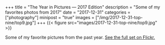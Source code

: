 +++
title = "The Year in Pictures — 2017 Edition"
description = "Some of my favorites photos from 2017"
date = "2017-12-31"
categories = ["photography"]
minipost = "true"
images = ["/img/2017-12-31-top-nine/top9.jpg"]
+++
{{< figure src="images/2017-12-31-top-nine/top9.jpg" >}}

Some of my favorite pictures from the past year. [See the full set on Flickr.](https://www.flickr.com/photos/75738497@N00/sets/72157688929748362)
